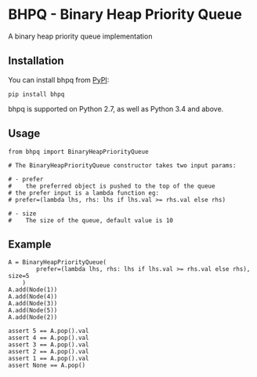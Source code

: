 # BHPQ - Binary Heap Priority Queue

A binary heap priority queue implementation

## Installation

You can install bhpq from [PyPI](https://pypi.org/project/bhpq):

    pip install bhpq

bhpq is supported on Python 2.7, as well as Python 3.4 and above.

## Usage

    from bhpq import BinaryHeapPriorityQueue
    
    # The BinaryHeapPriorityQueue constructor takes two input params:
    
    # - prefer
    #    the preferred object is pushed to the top of the queue
    # the prefer input is a lambda function eg:
    # prefer=(lambda lhs, rhs: lhs if lhs.val >= rhs.val else rhs)
        
    # - size
    #    The size of the queue, default value is 10

## Example

    A = BinaryHeapPriorityQueue(
            prefer=(lambda lhs, rhs: lhs if lhs.val >= rhs.val else rhs), size=5
        )
    A.add(Node(1))
    A.add(Node(4))
    A.add(Node(3))
    A.add(Node(5))
    A.add(Node(2))

    assert 5 == A.pop().val
    assert 4 == A.pop().val
    assert 3 == A.pop().val
    assert 2 == A.pop().val
    assert 1 == A.pop().val
    assert None == A.pop()

